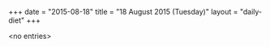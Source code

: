 +++
date = "2015-08-18"
title = "18 August 2015 (Tuesday)"
layout = "daily-diet"
+++

<p>&lt;no entries&gt;</p>
